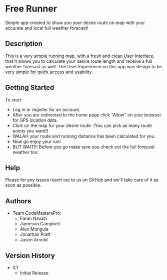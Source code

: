# Free Runner

Simple app created to show you your desire route on map with your accurate and local full weather forecast!

## Description

This is a very simple running map, with a fresh and clean User Interface, that it allows you to calculate your desire route length and receive a full weather forecast as well. The User Experience on this app was design to be very simple for quick access and usability.  

## Getting Started

To start:
- Log in or register for an account.
- After you are redirected to the home page click "Allow" on your browser for GPS location data.
- Click on the map for your desire route. (You can pick as many route points you want!)
- WALAH your route and running distance has been calculated for you.
- Now go enjoy your run!
- BUT WAIT!!! Before you go make sure you check out the full forecast weather too.

## Help

Please for any issues reach out to us on GitHub and we'll take care of it as soon as possible.

## Authors

* Team CodeMastersPro:
    * Faran Navazi
    * Jameson Campbell
    * Alec Munguia
    * Jonathan Pratt
    * Jason Arnold

## Version History

* 0.1
    * Initial Release
